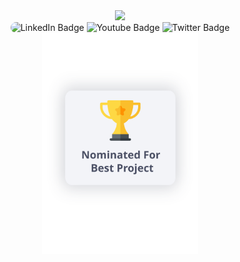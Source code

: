 <div id="header" align="center">
  <img src="https://media.giphy.com/media/v1.Y2lkPTc5MGI3NjExNDcxYjI0MmEwY2FmMzIwYTMxYTU1YTBhN2RhNThiMWI5OTE3MWVjMSZlcD12MV9pbnRlcm5hbF9naWZzX2dpZklkJmN0PXM/M9gbBd9nbDrOTu1Mqx/giphy.gif" width="100"/>

<div id="badges">
  <img src="https://img.shields.io/badge/LinkedIn-blue?style=for-the-badge&logo=trophy&logoColor=white" alt="LinkedIn Badge" style="border-radius: 10px"/>
  <img src="https://img.shields.io/badge/YouTube-red?style=for-the-badge&logo=youtube&logoColor=white" alt="Youtube Badge"/>
  <img src="https://img.shields.io/badge/Twitter-blue?style=for-the-badge&logo=twitter&logoColor=white" alt="Twitter Badge"/>
</div>

<div>
  <img src="./ReadmeFiles/TrophyCard.svg" width="250px"/>
</div>

</div>
